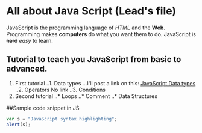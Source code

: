 # All about Java Script (Lead's file)
JavaScript is the programming language of _HTML_ and the **Web**.
Programming makes __computers__ do what you want them to do.
JavaScript is ~~hard~~ *easy* to learn.
## Tutorial to teach you JavaScript from basic to advanced.
1. First tutorial
..1. Data types
...I'll post a link on this: [JavaScript Data types](http://www.w3schools.com/js/js_datatypes.asp)
..2. Operators
No link
..3. Conditions
2. Second tutorial
..* Loops
..* Comment
..* Data Structures


##Sample code snippet in JS
```javascript
var s = "JavaScript syntax highlighting";
alert(s);
```